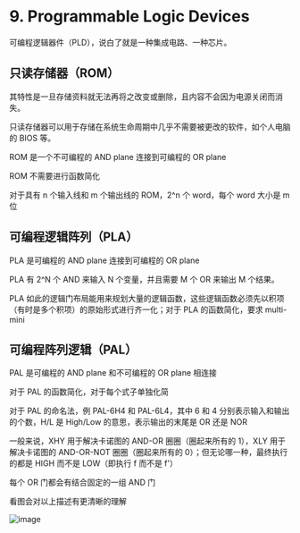 # 9. Programmable Logic Devices

可编程逻辑器件（PLD），说白了就是一种集成电路、一种芯片。

## 只读存储器（ROM）

其特性是一旦存储资料就无法再将之改变或删除，且内容不会因为电源关闭而消失。

只读存储器可以用于存储在系统生命周期中几乎不需要被更改的软件，如个人电脑的 BIOS 等。

ROM 是一个不可编程的 AND plane 连接到可编程的 OR plane

ROM 不需要进行函数简化

对于具有 n 个输入线和 m 个输出线的 ROM，2^n 个 word，每个 word 大小是 m 位

## 可编程逻辑阵列（PLA）

PLA 是可编程的 AND plane 连接到可编程的 OR plane

PLA 有 2^N 个 AND 来输入 N 个变量，并且需要 M 个 OR 来输出 M 个结果。

PLA 如此的逻辑门布局能用来规划大量的逻辑函数，这些逻辑函数必须先以积项（有时是多个积项）的原始形式进行齐一化；对于 PLA 的函数简化，要求 multi-mini

## 可编程阵列逻辑（PAL）

PAL 是可编程的 AND plane 和不可编程的 OR plane 相连接

对于 PAL 的函数简化，对于每个式子单独化简

对于 PAL 的命名法，例 PAL-6H4 和 PAL-6L4，其中 6 和 4 分别表示输入和输出的个数，H/L 是 High/Low 的意思，表示输出的末尾是 OR 还是 NOR

一般来说，XHY 用于解决卡诺图的 AND-OR 圈圈（圈起来所有的 1），XLY 用于解决卡诺图的 AND-OR-NOT 圈圈（圈起来所有的 0）；但无论哪一种，最终执行的都是 HIGH 而不是 LOW（即执行 f 而不是 f'）

每个 OR 门都会有结合固定的一组 AND 门

看图会对以上描述有更清晰的理解

![image](https://s4.ax1x.com/2021/12/23/TGZWeU.png)
